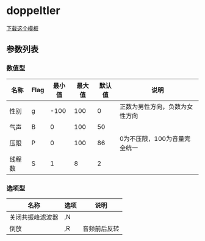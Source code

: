 # doppeltler
[下载这个模板](doppeltler.ustx)
## 参数列表
### 数值型
|名称|Flag|最小值|最大值|默认值|说明|
|-|-|-|-|-|-|
|性别|g|-100|100|0|正数为男性方向，负数为女性方向|
|气声|B|0|100|50||
|压限|P|0|100|86|0为不压限，100为音量完全统一|
|线程数|S|1|8|2||

### 选项型
|名称|选项|说明|
|-|-|-|
|关闭共振峰滤波器|,N||
|倒放|,R|音频前后反转|